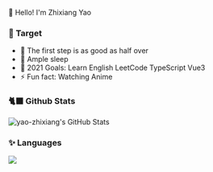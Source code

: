 👋 Hello! I'm Zhixiang Yao

### 📜 Target

- 🚶 The first step is as good as half over
- 🥱 Ample sleep
- 🚀 2021 Goals: Learn English LeetCode TypeScript Vue3
- ⚡ Fun fact: Watching Anime

### 🐈‍⬛ Github Stats

<img alt="yao-zhixiang's GitHub Stats" src="https://github-readme-stats.vercel.app/api?username=yao-zhixiang&theme=cobalt&show_icons=true" />

### ✨ Languages

<img src="https://github-readme-stats.vercel.app/api/top-langs/?username=yao-zhixiang&layout=compact&theme=cobalt" >
